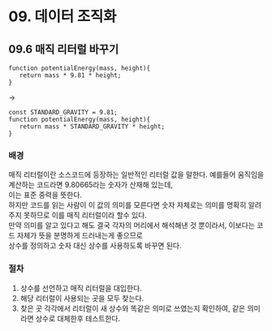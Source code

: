 # 09. 데이터 조직화
## 09.6 매직 리터럴 바꾸기
```JS
function potentialEnergy(mass, height){
   return mass * 9.81 * height;
}
```
->
```JS
const STANDARD_GRAVITY = 9.81;
function potentialEnergy(mass, height){
   return mass * STANDARD_GRAVITY * height;
}
```

### 배경
매직 리터럴이란 소스코드에 등장하는 일반적인 리터럴 값을 말한다. 예를들어 움직임을 계산하는 코드라면 9.80665라는 숫자가 산재해 있는데,  
이는 표준 중력을 뜻한다.  
하지만 코드를 읽는 사람이 이 값의 의미를 모른다면 숫자 자체로는 의미를 명확히 알려주지 못하므로 이를 매직 리터럴이라 할수 있다.  
만약 의미를 알고 있다고 해도 결국 각자의 머리에서 해석해낸 것 뿐이라서, 이보다는 코드 자체가 뜻을 분명하게 드러내는게 좋으므로  
상수를 정의하고 숫자 대신 상수를 사용하도록 바꾸면 된다.

### 절차
1. 상수를 선언하고 매직 리터럴을 대입한다.
2. 해당 리터럴이 사용되는 곳을 모두 찾는다.
3. 찾은 곳 각각에서 리터럴이 새 상수와 똑같은 의미로 쓰였는지 확인하여, 같은 의미라면 상수로 대체한후 테스트한다.































